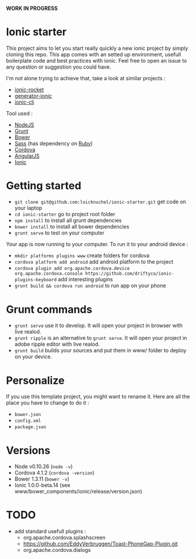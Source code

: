 #### WORK IN PROGRESS

# Ionic starter

This project aims to let you start really quickly a new ionic project by simply cloning this repo. This app comes with an setted up environment, usefull boilerplate code and best practices with ionic.
Feel free to open an issue to any question or suggestion you could have.

I'm not alone trying to achieve that, take a look at similar projects :

- [ionic-rocket](https://github.com/yrezgui/ionic-rocket)
- [generator-ionic](https://github.com/diegonetto/generator-ionic)
- [ionic-cli](http://ionicframework.com/getting-started/)

Tool used :

- [NodeJS](http://nodejs.org/)
- [Grunt](http://gruntjs.com/)
- [Bower](http://bower.io/)
- [Sass](http://sass-lang.com/) (has dependency on [Ruby](https://www.ruby-lang.org/))
- [Cordova](http://cordova.apache.org/)
- [AngularJS](https://angularjs.org/)
- [Ionic](http://ionicframework.com/)

# Getting started

- `git clone git@github.com:loicknuchel/ionic-starter.git` get code on your laptop
- `cd ionic-starter` go to project root folder
- `npm install` to install all grunt dependencies
- `bower install` to install all bower dependencies
- `grunt serve` to test on your computer

Your app is now running to your computer. To run it to your android device :

- `mkdir platforms plugins www` create folders for cordova
- `cordova platform add android` add android platform to the project
- `cordova plugin add org.apache.cordova.device org.apache.cordova.console https://github.com/driftyco/ionic-plugins-keyboard` add interesting plugins
- `grunt build && cordova run android` to run app on your phone

# Grunt commands

- `grunt serve` use it to develop. It will open your project in browser with live realod.
- `grunt ripple` is an alternative to `grunt serve`. It will open your project in adobe ripple editor with live realod.
- `grunt build` builds your sources and put them in www/ folder to deploy on your device.

# Personalize

If you use this template project, you might want to rename it. Here are all the place you have to change to do it :

- `bower.json`
- `config.xml`
- `package.json`

# Versions

- Node v0.10.26 (`node -v`)
- Cordova 4.1.2 (`cordova -version`)
- Bower 1.3.11 (`bower -v`)
- Ionic 1.0.0-beta.14 (see www/bower_components/ionic/release/version.json)

# TODO

- add standard usefull plugins :
    - org.apache.cordova.splashscreen
    - https://github.com/EddyVerbruggen/Toast-PhoneGap-Plugin.git
    - org.apache.cordova.dialogs
